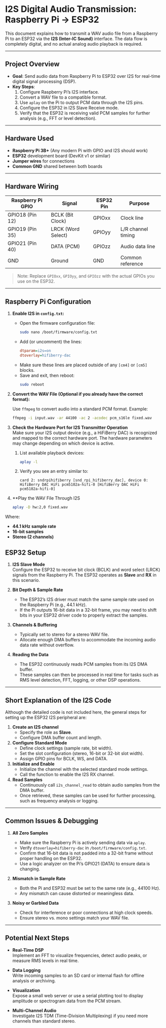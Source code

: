 # I2S Digital Audio Transmission: Raspberry Pi → ESP32

This document explains how to transmit a WAV audio file from a Raspberry Pi to an ESP32 via the **I2S (Inter-IC Sound)** interface. The data flow is completely digital, and no actual analog audio playback is required.

---

## Project Overview

- **Goal**: Send audio data from Raspberry Pi to ESP32 over I2S for real-time digital signal processing (DSP).
- **Key Steps**:  
  1. Configure Raspberry Pi’s I2S interface.  
  2. Convert a WAV file to a compatible format.  
  3. Use `aplay` on the Pi to output PCM data through the I2S pins.  
  4. Configure the ESP32 in I2S Slave Receive mode.  
  5. Verify that the ESP32 is receiving valid PCM samples for further analysis (e.g., FFT or level detection).

---

## Hardware Used

- **Raspberry Pi 3B+** (Any modern Pi with GPIO and I2S should work)
- **ESP32** development board (DevKit v1 or similar)
- **Jumper wires** for connections
- **Common GND** shared between both boards

---

## Hardware Wiring

| Raspberry Pi GPIO | Signal            | ESP32 Pin | Purpose            |
|-------------------|-------------------|----------|--------------------|
| GPIO18 (Pin 12)   | BCLK (Bit Clock)  | GPIOxx   | Clock line         |
| GPIO19 (Pin 35)   | LRCK (Word Select)| GPIOyy   | L/R channel timing |
| GPIO21 (Pin 40)   | DATA (PCM)        | GPIOzz   | Audio data line    |
| GND               | Ground            | GND      | Common reference   |

> Note: Replace `GPIOxx`, `GPIOyy`, and `GPIOzz` with the actual GPIOs you use on the ESP32.

---

## Raspberry Pi Configuration

1. **Enable I2S in `config.txt`:**

   - Open the firmware configuration file:
     ```bash
     sudo nano /boot/firmware/config.txt
     ```
   - Add (or uncomment) the lines:
     ```ini
     dtparam=i2s=on
     dtoverlay=hifiberry-dac
     ```
   - Make sure these lines are placed outside of any `[cm4]` or `[cm5]` blocks.  
   - Save and exit, then reboot:
     ```bash
     sudo reboot
     ```

2. **Convert the WAV File (Optional if you already have the correct format):**

   Use `ffmpeg` to convert audio into a standard PCM format. Example:
   ```bash
   ffmpeg -i input.wav -ar 44100 -ac 2 -acodec pcm_s16le fixed.wav
3. **Check the Hardware Port for I2S Transmitter Operation**  
   Make sure your I2S output device (e.g., a HiFiBerry DAC) is recognized and mapped to the correct hardware port. The hardware parameters may change depending on which device is active.

   1. List available playback devices:
      ```bash
      aplay -l
      ```
   2. Verify you see an entry similar to:
      ```
      card 2: sndrpihifiberry [snd_rpi_hifiberry_dac], device 0: HifiBerry DAC HiFi pcm5102a-hifi-0 [HifiBerry DAC HiFi pcm5102a-hifi-0]
      ```

4. **Play the WAV File Through I2S
    ```bash
    aplay -D hw:2,0 fixed.wav

Where:
- **44.1 kHz sample rate**
- **16-bit samples**
- **Stereo (2 channels)**


## ESP32 Setup

1. **I2S Slave Mode**  
   Configure the ESP32 to receive bit clock (BCLK) and word select (LRCK) signals from the Raspberry Pi. The ESP32 operates as **Slave** and **RX** in this scenario.

2. **Bit Depth & Sample Rate**  
   - The ESP32’s I2S driver must match the same sample rate used on the Raspberry Pi (e.g., 44.1 kHz).
   - If the Pi outputs 16-bit data in a 32-bit frame, you may need to shift bits in your ESP32 driver code to properly extract the samples.

3. **Channels & Buffering**  
   - Typically set to stereo for a stereo WAV file.
   - Allocate enough DMA buffers to accommodate the incoming audio data rate without overflow.

4. **Reading the Data**  
   - The ESP32 continuously reads PCM samples from its I2S DMA buffer.
   - These samples can then be processed in real time for tasks such as RMS level detection, FFT, logging, or other DSP operations.

---

## Short Explanation of the I2S Code

Although the detailed code is not included here, the general steps for setting up the ESP32 I2S peripheral are:

1. **Create an I2S channel**  
   - Specify the role as **Slave**.  
   - Configure DMA buffer count and length.
2. **Configure Standard Mode**  
   - Define clock settings (sample rate, bit width).  
   - Set the slot configuration (stereo, 16-bit or 32-bit slot width).  
   - Assign GPIO pins for BCLK, WS, and DATA.
3. **Initialize and Enable**  
   - Initialize the channel with the selected standard mode settings.  
   - Call the function to enable the I2S RX channel.
4. **Read Samples**  
   - Continuously call `i2s_channel_read` to obtain audio samples from the DMA buffer.  
   - Once retrieved, these samples can be used for further processing, such as frequency analysis or logging.

---

## Common Issues & Debugging

1. **All Zero Samples**  
   - Make sure the Raspberry Pi is actively sending data via `aplay`.  
   - Verify `dtoverlay=hifiberry-dac` in `/boot/firmware/config.txt`.  
   - Confirm that 16-bit data is not padded into a 32-bit frame without proper handling on the ESP32.  
   - Use a logic analyzer on the Pi’s GPIO21 (DATA) to ensure data is changing.

2. **Mismatch in Sample Rate**  
   - Both the Pi and ESP32 must be set to the same rate (e.g., 44100 Hz).  
   - Any mismatch can cause distorted or meaningless data.

3. **Noisy or Garbled Data**  
   - Check for interference or poor connections at high clock speeds.  
   - Ensure stereo vs. mono settings match your WAV file.

---

## Potential Next Steps

- **Real-Time DSP**  
  Implement an FFT to visualize frequencies, detect audio peaks, or measure RMS levels in real time.

- **Data Logging**  
  Write incoming samples to an SD card or internal flash for offline analysis or archiving.

- **Visualization**  
  Expose a small web server or use a serial plotting tool to display amplitude or spectrogram data from the PCM stream.

- **Multi-Channel Audio**  
  Investigate I2S TDM (Time-Division Multiplexing) if you need more channels than standard stereo.


